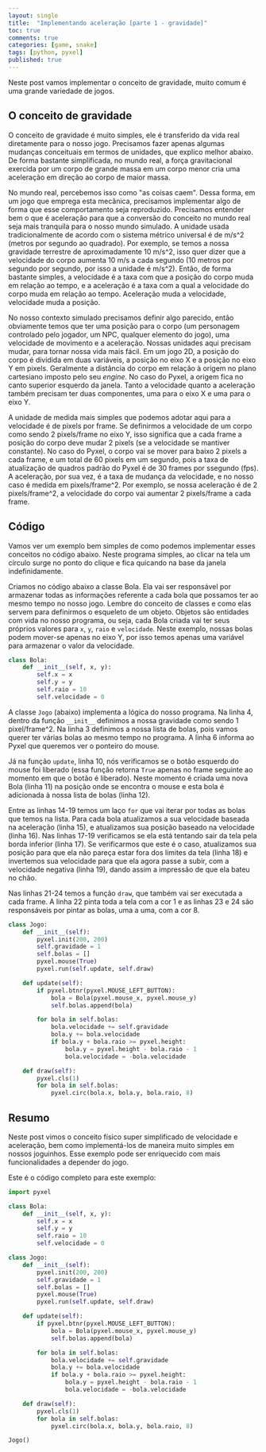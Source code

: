 ```yaml
---
layout: single
title:  "Implementando aceleração [parte 1 - gravidade]"
toc: true
comments: true
categories: [game, snake]
tags: [python, pyxel]
published: true
---
```


Neste post vamos implementar o conceito de gravidade, muito comum é uma grande variedade de jogos.

## O conceito de gravidade

O conceito de gravidade é muito simples, ele é transferido da vida real diretamente para o nosso jogo. Precisamos fazer apenas algumas mudanças conceituais em termos de unidades, que explico melhor abaixo. De forma bastante simplificada, no mundo real, a força gravitacional exercida por um corpo de grande massa em um corpo menor cria uma aceleração em direção ao corpo de maior massa.

No mundo real, percebemos isso como "as coisas caem". Dessa forma, em um jogo que emprega esta mecânica, precisamos implementar algo de forma que esse comportamento seja reproduzido. Precisamos entender bem o que é aceleração para que a conversão do conceito no mundo real seja mais tranquila para o nosso mundo simulado. A unidade usada tradicionalmente de acordo com o sistema métrico universal é de m/s^2 (metros por segundo ao quadrado). Por exemplo, se temos a nossa gravidade terrestre de aproximadamente 10 m/s^2, isso quer dizer que a velocidade do corpo aumenta 10 m/s a cada segundo (10 metros por segundo por segundo, por isso a unidade é m/s^2). Então, de forma bastante simples, a velocidade é a taxa com que a posição do corpo muda em relação ao tempo, e a aceleração é a taxa com a qual a velocidade do corpo muda em relação ao tempo. Aceleração muda a velocidade, velocidade muda a posição.

No nosso contexto simulado precisamos definir algo parecido, então obviamente temos que ter uma posição para o corpo (um personagem controlado pelo jogador, um NPC, qualquer elemento do jogo), uma velocidade de movimento e a aceleração. Nossas unidades aqui precisam mudar, para tornar nossa vida mais fácil. Em um jogo 2D, a posição do corpo é dividida em duas variáveis, a posição no eixo X e a posição no eixo Y em pixels. Geralmente a distância do corpo em relação à origem no plano cartesiano imposto pelo seu *engine*. No caso do Pyxel, a origem fica no canto superior esquerdo da janela. Tanto a velocidade quanto a aceleração também precisam ter duas componentes, uma para o eixo X e uma para o eixo Y.

A unidade de medida mais simples que podemos adotar aqui para a velocidade é de pixels por frame. Se definirmos a velocidade de um corpo como sendo 2 pixels/frame no eixo Y, isso significa que a cada frame a posição do corpo deve mudar 2 pixels (se a velocidade se mantiver constante). No caso do Pyxel, o corpo vai se mover para baixo 2 pixels a cada frame, e um total de 60 pixels em um segundo, pois a taxa de atualização de quadros padrão do Pyxel é de 30 frames por ssegundo (fps). A aceleração, por sua vez, é a taxa de mudança da velocidade, e no nosso caso é medida em pixels/frame^2. Por exemplo, se nossa aceleração é de 2 pixels/frame^2, a velocidade do corpo vai aumentar 2 pixels/frame a cada frame.

## Código
Vamos ver um exemplo bem simples de como podemos implementar esses conceitos no código abaixo. Neste programa simples, ao clicar na tela um círculo surge no ponto do clique e fica quicando na base da janela indefinidamente.

Criamos no código abaixo a classe Bola. Ela vai ser responsável por armazenar todas as informações referente a cada bola que possamos ter ao mesmo tempo no nosso jogo. Lembre do conceito de classes e como elas servem para definirmos o esqueleto de um objeto. Objetos são entidades com vida no nosso programa, ou seja, cada Bola criada vai ter seus próprios valores para `x`, `y`, `raio` e `velocidade`. Neste exemplo, nossas bolas podem mover-se apenas no eixo Y, por isso temos apenas uma variável para armazenar o valor da velocidade.

```python
class Bola:
    def __init__(self, x, y):
        self.x = x
        self.y = y
        self.raio = 10
        self.velocidade = 0
```

A classe `Jogo` (abaixo) implementa a lógica do nosso programa. Na linha 4, dentro da função `__init__` definimos a nossa gravidade como sendo 1 pixel/frame^2. Na linha 3 definimos a nossa lista de bolas, pois vamos querer ter várias bolas ao mesmo tempo no programa. A linha 6 informa ao Pyxel que queremos ver o ponteiro do mouse.

Já na função `update`, linha 10, nós verificamos se o botão esquerdo do mouse foi liberado (essa função retorna `True` apenas no frame seguinte ao momento em que o botão é liberado). Neste momento é criada uma nova Bola (linha 11) na posição onde se encontra o mouse e esta bola é adicionada à nossa lista de bolas (linha 12).

Entre as linhas 14-19 temos um laço `for` que vai iterar por todas as bolas que temos na lista. Para cada bola atualizamos a sua velocidade baseada na aceleração (linha 15), e atualizamos sua posição baseado na velocidade (linha 16). Nas linhas 17-19 verificamos se ela está tentando sair da tela pela borda inferior (linha 17). Se verificarmos que este é o caso, atualizamos sua posição para que ela não pareça estar fora dos limites da tela (linha 18) e invertemos sua velocidade para que ela agora passe a subir, com a velocidade negativa (linha 19), dando assim a impressão de que ela bateu no chão.

Nas linhas 21-24 temos a função `draw`, que também vai ser executada a cada frame. A linha 22 pinta toda a tela com a cor 1 e as linhas 23 e 24 são responsáveis por pintar as bolas, uma a uma, com a cor 8.

```python
class Jogo:
    def __init__(self):
        pyxel.init(200, 200)
        self.gravidade = 1
        self.bolas = []
        pyxel.mouse(True)
        pyxel.run(self.update, self.draw)

    def update(self):
        if pyxel.btnr(pyxel.MOUSE_LEFT_BUTTON):
            bola = Bola(pyxel.mouse_x, pyxel.mouse_y)
            self.bolas.append(bola)

        for bola in self.bolas:
            bola.velocidade += self.gravidade
            bola.y += bola.velocidade
            if bola.y + bola.raio >= pyxel.height:
                bola.y = pyxel.height - bola.raio - 1
                bola.velocidade = -bola.velocidade

    def draw(self):
        pyxel.cls(1)
        for bola in self.bolas:
            pyxel.circ(bola.x, bola.y, bola.raio, 8)
```


## Resumo

Neste post vimos o conceito físico super simplificado de velocidade e aceleração, bem como implementá-los de maneira muito simples em nossos joguinhos. Esse exemplo pode ser enriquecido com mais funcionalidades a depender do jogo.

Este é o código completo para este exemplo:

```python
import pyxel

class Bola:
    def __init__(self, x, y):
        self.x = x
        self.y = y
        self.raio = 10
        self.velocidade = 0

class Jogo:
    def __init__(self):
        pyxel.init(200, 200)
        self.gravidade = 1
        self.bolas = []
        pyxel.mouse(True)
        pyxel.run(self.update, self.draw)

    def update(self):
        if pyxel.btnr(pyxel.MOUSE_LEFT_BUTTON):
            bola = Bola(pyxel.mouse_x, pyxel.mouse_y)
            self.bolas.append(bola)

        for bola in self.bolas:
            bola.velocidade += self.gravidade
            bola.y += bola.velocidade
            if bola.y + bola.raio >= pyxel.height:
                bola.y = pyxel.height - bola.raio - 1
                bola.velocidade = -bola.velocidade

    def draw(self):
        pyxel.cls(1)
        for bola in self.bolas:
            pyxel.circ(bola.x, bola.y, bola.raio, 8)

Jogo()
```
